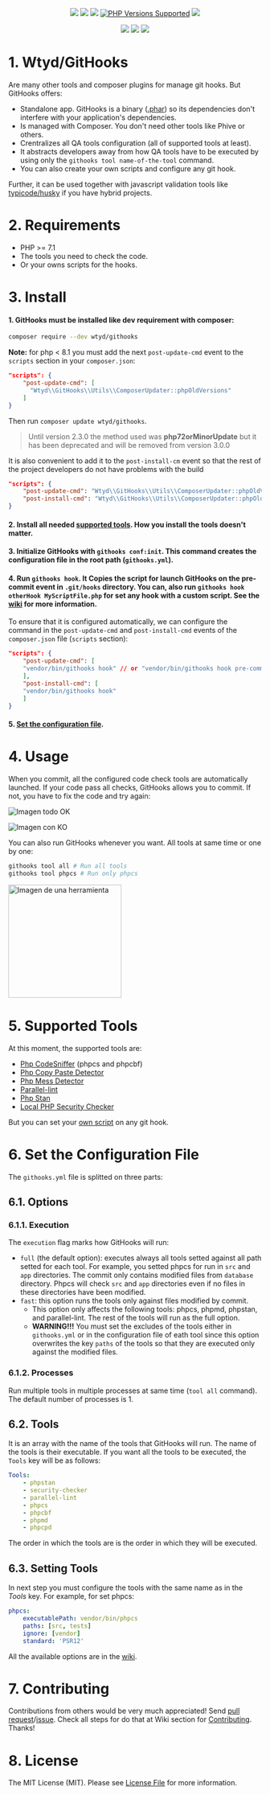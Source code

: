 

<p align="center">
    <a href="https://github.com/Wtyd/githooks/commits/" title="Last Commit"><img src="https://img.shields.io/github/last-commit/Wtyd/githooks"></a>
    <a href="https://github.com/Wtyd/githooks/issues" title="Open Issues"><img src="https://img.shields.io/github/issues/Wtyd/githooks"></a>
    <a href="https://github.com/Wtyd/githooks/blob/master/LICENSE" title="License"><img src="https://img.shields.io/github/license/Wtyd/githooks"></a>
    <a href="#tada-php-support" title="PHP Versions Supported"><img alt="PHP Versions Supported" src="https://img.shields.io/badge/php-7.1%20to%208.3-777bb3.svg?logo=php&logoColor=white&labelColor=555555"></a> 
    <img src="https://img.shields.io/github/v/release/Wtyd/githooks">
</p>
<p align="center">
  <a href="https://github.com/Wtyd/githooks/actions?query=workflow%3A%22Code Analysis%22" title="Build"><img src="https://github.com/Wtyd/githooks/workflows/Code Analysis/badge.svg"></a>
  <a href="https://github.com/Wtyd/githooks/actions?query=workflow%3A%22Main Tests%22" title="Build"><img src="https://github.com/Wtyd/githooks/workflows/Main Tests/badge.svg"></a>
  <a href="https://github.com/Wtyd/githooks/actions?query=workflow%3A%22Schedule CI%22" title="Build"><img src="https://github.com/Wtyd/githooks/workflows/Schedule CI/badge.svg"></a>
</p>

# 1. Wtyd/GitHooks
Are many other tools and composer plugins for manage git hooks. But GitHooks offers:
* Standalone app. GitHooks is a binary ([.phar](https://www.php.net/phar)) so its dependencies don't interfere with your application's dependencies.
* Is managed with Composer. You don't need other tools like Phive or others.
* Crentralizes all QA tools configuration (all of supported tools at least).
* It abstracts developers away from how QA tools have to be executed by using only the `githooks tool name-of-the-tool` command.
* You can also create your own scripts and configure any git hook.

Further, it can be used together with javascript validation tools like [typicode/husky](https://github.com/typicode/husky) if you have hybrid projects.

# 2. Requirements
* PHP >= 7.1
* The tools you need to check the code.
* Or your owns scripts for the hooks.

# 3. Install
#### 1. GitHooks must be installed like dev requirement with composer:
```bash
composer require --dev wtyd/githooks
```
**Note:** for php < 8.1 you must add the next `post-update-cmd` event to the `scripts` section in your `composer.json`:

```json
"scripts": {
    "post-update-cmd": [
      "Wtyd\\GitHooks\\Utils\\ComposerUpdater::phpOldVersions"
    ]
}
```
Then run `composer update wtyd/githooks`.

> Until version 2.3.0 the method used was **php72orMinorUpdate** but it has been deprecated and will be removed from version 3.0.0

It is also convenient to add it to the `post-install-cm` event so that the rest of the project developers do not have problems with the build
```json
"scripts": {
    "post-update-cmd": "Wtyd\\GitHooks\\Utils\\ComposerUpdater::phpOldVersions",
    "post-install-cmd": "Wtyd\\GitHooks\\Utils\\ComposerUpdater::phpOldVersions"
}
```
#### 2. Install all needed [supported tools](#supported-tools). How you install the tools doesn't matter.

#### 3. Initialize GitHooks with `githooks conf:init`. This command creates the configuration file in the root path (`githooks.yml`).
#### 4. Run `githooks hook`. It Copies the script for launch GitHooks on the pre-commit event in `.git/hooks` directory. You can, also run `githooks hook otherHook MyScriptFile.php` for set any hook with a custom script. See the [wiki](https://github.com/Wtyd/githooks/wiki/Console%20Commands#hook) for more information.

To ensure that it is configured automatically, we can configure the command in the `post-update-cmd` and `post-install-cmd` events of the `composer.json` file (`scripts` section):

```json
"scripts": {
    "post-update-cmd": [
    "vendor/bin/githooks hook" // or "vendor/bin/githooks hook pre-commit MyScriptFile.php"
    ],
    "post-install-cmd": [
    "vendor/bin/githooks hook"
    ]
}
```

#### 5. [Set the configuration file](#Set-the-configuration-file).

# 4. Usage
When you commit, all the configured code check tools are automatically launched. If your code pass all checks, GitHooks allows you to commit. If not, you have to fix the code and try again:
<p>
    <img src="https://i.ibb.co/F0m9ZfV/Git-Hooks-OK.png" alt="Imagen todo OK">
</p>
<p>
    <img src="https://i.ibb.co/VWb6Ks4/Git-Hooks-KO.png" alt="Imagen con KO">
</p>

You can also run GitHooks whenever you want. All tools at same time or one by one:
```bash
githooks tool all # Run all tools
githooks tool phpcs # Run only phpcs
```
<p>
    <img src="https://i.ibb.co/tXPb9Sn/phpmd.png" alt="Imagen de una herramienta" height="225">
</p>

# 5. Supported Tools
At this moment, the supported tools are:
* [Php CodeSniffer](https://github.com/squizlabs/PHP_CodeSniffer) (phpcs and phpcbf)
* [Php Copy Paste Detector](https://github.com/sebastianbergmann/phpcpd)
* [Php Mess Detector](https://phpmd.org/)
* [Parallel-lint](https://github.com/php-parallel-lint/PHP-Parallel-Lint)
* [Php Stan](https://github.com/phpstan/phpstan)
* [Local PHP Security Checker](https://github.com/fabpot/local-php-security-checker)

But you can set your [own script](https://github.com/Wtyd/githooks/wiki/Console%20Commands#set-your-own-script) on any git hook.

# 6. Set the Configuration File
The `githooks.yml` file is splitted on three parts:

## 6.1. Options
### 6.1.1. Execution
The `execution` flag marks how GitHooks will run:
* `full` (the default option): executes always all tools setted against all path setted for each tool.
    For example, you setted phpcs for run in `src` and `app` directories. The commit only contains modified files from `database` directory. Phpcs will check `src` and `app` directories even if no files in these directories have been modified.
* `fast`: this option runs the tools only against files modified by commit.
    * This option only affects the following tools: phpcs, phpmd, phpstan, and parallel-lint. The rest of the tools will run as the full option.
    * **WARNING!!!** You must set the excludes of the tools either in `githooks.yml` or in the configuration file of eath tool since this
option overwrites the key `paths` of the tools so that they are executed only against the modified files.

### 6.1.2. Processes
Run multiple tools in multiple processes at same time (`tool all` command). The default number of processes is 1.

## 6.2. Tools
It is an array with the name of the tools that GitHooks will run. The name of the tools is their executable. If you want all the tools to be executed, the `Tools` key will be as follows:
```yml
Tools:
    - phpstan
    - security-checker
    - parallel-lint
    - phpcs
    - phpcbf
    - phpmd
    - phpcpd
```
The order in which the tools are is the order in which they will be executed.

## 6.3. Setting Tools
In next step you must configure the tools with the same name as in the *Tools* key. For example, for set phpcs:
```yml
phpcs:
    executablePath: vendor/bin/phpcs
    paths: [src, tests]
    ignore: [vendor]
    standard: 'PSR12'
```

All the available options are in the [wiki](https://github.com/Wtyd/githooks/wiki/ConfigurationFile).

# 7. Contributing
Contributions from others would be very much appreciated! Send [pull request](https://github.com/Wtyd/githooks/pulls)/[issue](https://github.com/Wtyd/githooks/issues). Check all steps for do that at Wiki section for [Contributing](https://github.com/Wtyd/githooks/wiki/Contributing). Thanks!

# 8. License
The MIT License (MIT). Please see [License File](/LICENSE) for more information.
